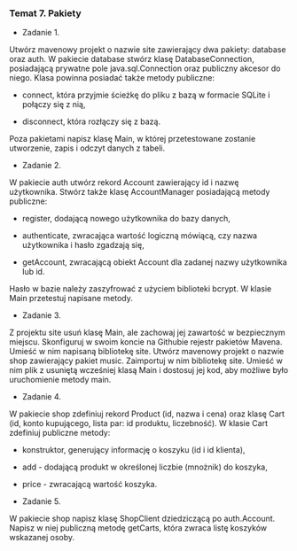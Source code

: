 ### Temat 7. Pakiety
* Zadanie 1.

Utwórz mavenowy projekt o nazwie site zawierający dwa pakiety: database oraz auth. W pakiecie database stwórz klasę DatabaseConnection, posiadającą prywatne pole java.sql.Connection oraz publiczny akcesor do niego. Klasa powinna posiadać także metody publiczne:
- connect, która przyjmie ścieżkę do pliku z bazą w formacie SQLite i połączy się z nią,

- disconnect, która rozłączy się z bazą.

Poza pakietami napisz klasę Main, w której przetestowane zostanie utworzenie, zapis i odczyt danych z tabeli.


* Zadanie 2.

W pakiecie auth utwórz rekord Account zawierający id i nazwę użytkownika. Stwórz także klasę AccountManager posiadającą metody publiczne:

- register, dodającą nowego użytkownika do bazy danych,

- authenticate, zwracająca wartość logiczną mówiącą, czy nazwa użytkownika i hasło zgadzają się,

- getAccount, zwracającą obiekt Account dla zadanej nazwy użytkownika lub id.

Hasło w bazie należy zaszyfrować z użyciem biblioteki bcrypt. W klasie Main przetestuj napisane metody.


* Zadanie 3.

Z projektu site usuń klasę Main, ale zachowaj jej zawartość w bezpiecznym miejscu. Skonfiguruj w swoim koncie na Githubie rejestr pakietów Mavena. Umieść w nim napisaną bibliotekę site. Utwórz mavenowy projekt o nazwie shop zawierający pakiet music. Zaimportuj w nim bibliotekę site. Umieść w nim plik z usuniętą wcześniej klasą Main i dostosuj jej kod, aby możliwe było uruchomienie metody main.


* Zadanie 4.

W pakiecie shop zdefiniuj rekord Product (id, nazwa i cena) oraz klasę Cart (id, konto kupującego, lista par: id produktu, liczebność). W klasie Cart zdefiniuj publiczne metody:

- konstruktor, generujący informację o koszyku (id i id klienta),

- add - dodającą produkt w określonej liczbie (mnożnik) do koszyka,

- price - zwracającą wartość koszyka.


* Zadanie 5.

W pakiecie shop napisz klasę ShopClient dziedziczącą po auth.Account. Napisz w niej publiczną metodę getCarts, która zwraca listę koszyków wskazanej osoby.

